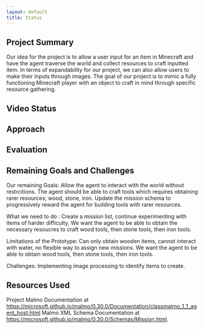 ```yaml
---
layout: default
title: Status
---
```

## Project Summary
Our idea for the project is to allow a user input for an item in Minecraft and have the agent traverse the world and collect resources to craft inputted item. In terms of expandability for our project, we can also allow users to make their inputs through images. The goal of our project is to mimic a fully functioning Minecraft player with an object to craft in mind through specific resource gathering.
## Video Status

## Approach

## Evaluation

## Remaining Goals and Challenges
Our remaining 
Goals: Allow the agent to interact with the world without restrcitions. The agent should be able to craft tools which requires obtaining rarer resources; wood, stone, iron. Update the mission schema to progressively reward the agent for building tools with rarer resources. 

What we need to do : Create a mission list, continue experimenting with items of harder difficulty, We want the agent to be able to obtain the necessary resoucres to craft wood tools, then stone tools, then iron tools. 

Limitations of the Prototype: Can only obtain wooden items, cannot interact with water, no flexible way to assign new missions. We want the agent to be able to obtain wood tools, then stone tools, then iron tools. 

Challenges: Implementing image processing to identify items to create.

## Resources Used
Project Malmo Documentation at https://microsoft.github.io/malmo/0.30.0/Documentation/classmalmo_1_1_agent_host.html
Malmo XML Schema Documentation at https://microsoft.github.io/malmo/0.30.0/Schemas/Mission.html.

